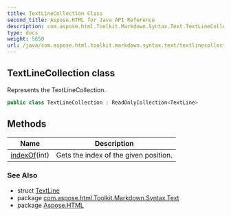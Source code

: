 ```yaml
---
title: TextLineCollection Class
second_title: Aspose.HTML for Java API Reference
description: com.aspose.html.Toolkit.Markdown.Syntax.Text.TextLineCollection class. Represents the TextLineCollection
type: docs
weight: 5650
url: /java/com.aspose.html.toolkit.markdown.syntax.text/textlinecollection/
---
```

## TextLineCollection class

Represents the TextLineCollection.

```java
public class TextLineCollection : ReadOnlyCollection<TextLine>
```

## Methods

| Name | Description |
| --- | --- |
| [indexOf](../../com.aspose.html.toolkit.markdown.syntax.text/textlinecollection/indexof/#indexof_1)(int) | Gets the index of the given position. |

### See Also

* struct [TextLine](../textline/)
* package [com.aspose.html.Toolkit.Markdown.Syntax.Text](../../com.aspose.html.toolkit.markdown.syntax.text/)
* package [Aspose.HTML](../../)

